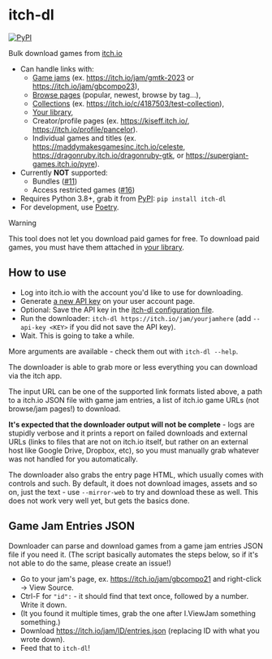 # itch-dl

[![PyPI](https://img.shields.io/pypi/v/itch-dl)](https://pypi.org/project/itch-dl/)

Bulk download games from [itch.io](https://itch.io/)

- Can handle links with:
  - [Game jams](https://itch.io/jams) (ex. https://itch.io/jam/gmtk-2023 or https://itch.io/jam/gbcompo23),
  - [Browse pages](https://itch.io/games) (popular, newest, browse by tag...),
  - [Collections](https://itch.io/my-collections) (ex. https://itch.io/c/4187503/test-collection),
  - [Your library](https://itch.io/my-purchases),
  - Creator/profile pages (ex. https://kiseff.itch.io/, https://itch.io/profile/pancelor).
  - Individual games and titles (ex. https://maddymakesgamesinc.itch.io/celeste,
    https://dragonruby.itch.io/dragonruby-gtk, or https://supergiant-games.itch.io/pyre).
- Currently **NOT** supported:
  - Bundles ([#11](https://github.com/DragoonAethis/itch-dl/issues/11))
  - Access restricted games ([#16](https://github.com/DragoonAethis/itch-dl/issues/16))
- Requires Python 3.8+, grab it from [PyPI](https://pypi.org/project/itch-dl/): `pip install itch-dl`
- For development, use [Poetry](https://python-poetry.org/).

> [!WARNING]
> This tool does not let you download paid games for free. To download paid games, you must have
> them attached in [your library](https://itch.io/my-purchases).


## How to use

- Log into itch.io with the account you'd like to use for downloading.
- Generate [a new API key](https://itch.io/user/settings/api-keys) on your user account page.
- Optional: Save the API key in the [itch-dl configuration file](https://github.com/DragoonAethis/itch-dl/wiki/Configuration-Files).
- Run the downloader: `itch-dl https://itch.io/jam/yourjamhere` (add `--api-key <KEY>` if you did not save the API key).
- Wait. This is going to take a while.

More arguments are available - check them out with `itch-dl --help`.

The downloader is able to grab more or less everything you can download via the itch app.

The input URL can be one of the supported link formats listed above, a path to a itch.io JSON
file with game jam entries, a list of itch.io game URLs (not browse/jam pages!) to download.

**It's expected that the downloader output will not be complete** - logs are stupidly verbose
and it prints a report on failed downloads and external URLs (links to files that are not on
itch.io itself, but rather on an external host like Google Drive, Dropbox, etc), so you must
manually grab whatever was not handled for you automatically.

The downloader also grabs the entry page HTML, which usually comes with controls and such. By
default, it does not download images, assets and so on, just the text - use `--mirror-web` to
try and download these as well. This does not work very well yet, but gets the basics done.


## Game Jam Entries JSON

Downloader can parse and download games from a game jam entries JSON file if you need it.
(The script basically automates the steps below, so if it's not able to do the same, please
create an issue!)

- Go to your jam's page, ex. https://itch.io/jam/gbcompo21 and right-click -> View Source.
- Ctrl-F for `"id":` - it should find that text once, followed by a number. Write it down.
- (It you found it multiple times, grab the one after I.ViewJam something something.)
- Download https://itch.io/jam/ID/entries.json (replacing ID with what you wrote down).
- Feed that to `itch-dl`!
